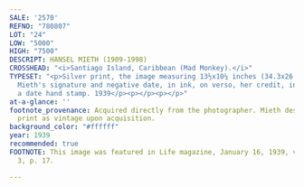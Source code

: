 ```yaml
---
SALE: '2570'
REFNO: "780807"
LOT: "24"
LOW: "5000"
HIGH: "7500"
DESCRIPT: HANSEL MIETH (1909-1998)
CROSSHEAD: "<i>Santiago Island, Caribbean (Mad Monkey).</i>"
TYPESET: "<p>Silver print, the image measuring 13½x10¼ inches (34.3x26 cm.), with
  Mieth's signature and negative date, in ink, on verso, her credit, in pencil, and
  a date hand stamp. 1939</p><p></p><p></p>"
at-a-glance: ''
footnote_provenance: Acquired directly from the photographer. Mieth described the
  print as vintage upon acquisition.
background_color: "#ffffff"
year: 1939
recommended: true
FOOTNOTE: This image was featured in Life magazine, January 16, 1939, vol. 6, no.
  3, p. 17.

---
```

